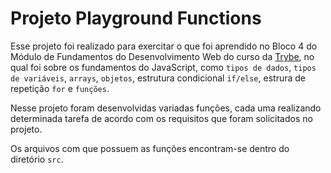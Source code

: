 # Projeto Playground Functions

Esse projeto foi realizado para exercitar o que foi aprendido no Bloco 4 do Módulo de Fundamentos do Desenvolvimento Web do curso da [Trybe](https://www.betrybe.com/), no qual foi sobre os fundamentos do JavaScript, como `tipos de dados`, `tipos de variáveis`, `arrays`, `objetos`, estrutura condicional `if/else`, estrura de repetição `for` e `funções`.

Nesse projeto foram desenvolvidas variadas funções, cada uma realizando determinada tarefa de acordo com os requisitos que foram solicitados no projeto.

Os arquivos com que possuem as funções encontram-se dentro do diretório `src`.